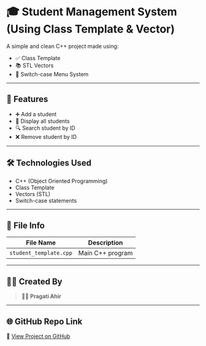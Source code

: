 # 🎓 Student Management System (Using Class Template & Vector)

A simple and clean C++ project made using:
- ✅ Class Template
- 📚 STL Vectors
- 🔁 Switch-case Menu System

---

## 🚀 Features

- ➕ Add a student
- 📃 Display all students
- 🔍 Search student by ID
- ❌ Remove student by ID

---

## 🛠 Technologies Used

- C++ (Object Oriented Programming)
- Class Template
- Vectors (STL)
- Switch-case statements

---

## 📂 File Info

| File Name              | Description                    |
|------------------------|--------------------------------|
| `student_template.cpp` | Main C++ program               |


---

## 🙋‍♀️ Created By

> 👩‍💻 **Pragati Ahir**  

---

## 🌐 GitHub Repo Link

🔗 [View Project on GitHub](https://github.com/pragati-1111/student-management-template)
